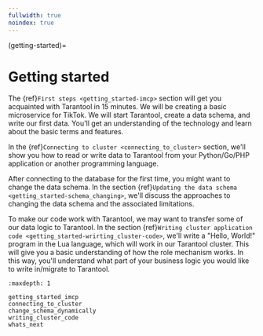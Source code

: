 ```yaml
---
fullwidth: true
noindex: true
---
```


(getting-started)=

# Getting started

The {ref}`First steps <getting_started-imcp>` section
will get you acquainted with Tarantool in 15 minutes.
We will be creating a basic microservice for TikTok.
We will start Tarantool, create a data schema, and write our first data.
You'll get an understanding of the technology and learn about the basic terms and features.

In the {ref}`Connecting to cluster <connecting_to_cluster>` section,
we'll show you how to read or write data to Tarantool
from your Python/Go/PHP application or another programming language.

After connecting to the database for the first time, you might want to change the data schema.
In the section {ref}`Updating the data schema <getting_started-schema_changing>`,
we'll discuss the approaches to changing the data schema and the associated limitations.

To make our code work with Tarantool,
we may want to transfer some of our data logic to Tarantool.
In the section {ref}`Writing cluster application code <getting_started-wrirting_cluster-code>`,
we'll write a "Hello, World!" program in the Lua language,
which will work in our Tarantool cluster.
This will give you a basic understanding of how the role mechanism works.
In this way, you'll understand what part of your business logic you would like
to write in/migrate to Tarantool.

```{toctree}
:maxdepth: 1

getting_started_imcp
connecting_to_cluster
change_schema_dynamically
writing_cluster_code
whats_next
```
